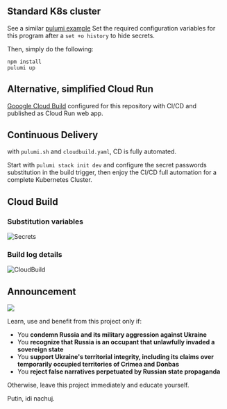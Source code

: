 ## Standard K8s cluster

See a similar [pulumi example](https://github.com/pulumi/examples/tree/master/gcp-ts-k8s-ruby-on-rails-postgresql)
Set the required configuration variables for this program after a `set +o history` to hide secrets.

Then, simply do the following:

```
npm install
pulumi up
```

## Alternative, simplified Cloud Run

[Gooogle Cloud Build]( https://cloud.google.com/cloud-build/) configured for this repository with CI/CD and published as Cloud Run web app.


## Continuous Delivery

with `pulumi.sh` and `cloudbuild.yaml`, CD is fully automated.

Start with `pulumi stack init dev` and configure the secret passwords substitution in the build trigger, then enjoy the CI/CD full automation for a complete Kubernetes Cluster.

## Cloud Build

### Substitution variables

![Secrets](https://user-images.githubusercontent.com/3272563/154686677-5a1ccff5-a6cc-4acb-9fc4-8de8fca31a72.jpg)

### Build log details

![CloudBuild](https://user-images.githubusercontent.com/3272563/154686450-5f962ba1-bf22-4cb8-9148-f4093e4b3bdb.jpg)

## Announcement

![](https://github.com/kgrzybek/modular-monolith-with-ddd/raw/master/docs/Images/glory_to_ukraine.jpg)

Learn, use and benefit from this project only if:

- You **condemn Russia and its military aggression against Ukraine**
- You **recognize that Russia is an occupant that unlawfully invaded a sovereign state**
- You **support Ukraine's territorial integrity, including its claims over temporarily occupied territories of Crimea and Donbas**
- You **reject false narratives perpetuated by Russian state propaganda**

Otherwise, leave this project immediately and educate yourself.

Putin, idi nachuj.
